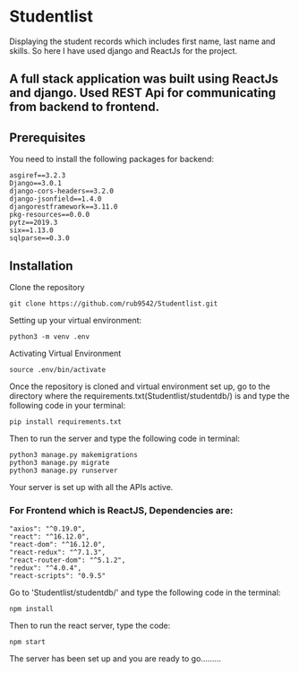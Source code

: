 # Studentlist

Displaying the student records which includes first name, last name and skills. So here I have used django and ReactJs for the project.

## A full stack application was built using ReactJs and django. Used REST Api for communicating from backend to frontend.

## Prerequisites

You need to install the following packages for backend:
```
asgiref==3.2.3
Django==3.0.1
django-cors-headers==3.2.0
django-jsonfield==1.4.0
djangorestframework==3.11.0
pkg-resources==0.0.0
pytz==2019.3
six==1.13.0
sqlparse==0.3.0
```
## Installation

Clone the repository
```
git clone https://github.com/rub9542/Studentlist.git
```
Setting up your virtual environment:
```
python3 -m venv .env
```
Activating Virtual Environment
```
source .env/bin/activate
```
Once the repository is cloned and virtual environment set up, go to the directory where the requirements.txt(Studentlist/studentdb/) is and type the following code in your terminal:
```
pip install requirements.txt
```
Then to run the server and type the following code in terminal:
```
python3 manage.py makemigrations
python3 manage.py migrate
python3 manage.py runserver
```
Your server is set up with all the APIs active.

### For Frontend which is ReactJS, Dependencies are:
```
"axios": "^0.19.0",
"react": "^16.12.0",
"react-dom": "^16.12.0",
"react-redux": "^7.1.3",
"react-router-dom": "^5.1.2",
"redux": "^4.0.4",
"react-scripts": "0.9.5"
```
Go to 'Studentlist/studentdb/' and type the following code in the terminal:
```
npm install
```
Then to run the react server, type the code:
```
npm start
```
The server has been set up and you are ready to go.........

